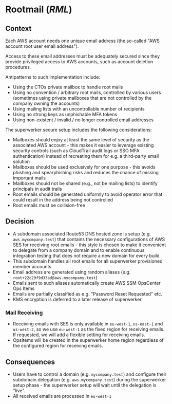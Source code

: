 # Rootmail (_RML_)

## Context

Each AWS account needs one unique email address (the so-called "AWS account root user email address").

Access to these email addresses must be adequately secured since they provide privileged access to AWS accounts, such as account deletion procedures.

Antipatterns to such implementation include:

- Using the CTOs private mailbox to handle root mails
- Using no convention / arbitrary root mails, controlled by various users (sometimes using private mailboxes that are not controlled by the company owning the accounts)
- Using mailing lists with an uncontrollable number of recipients
- Using no strong keys as unphishable MFA tokens
- Using non-existent / invalid / no longer controlled email addresses

The superwerker secure setup includes the following considerations:

- Mailboxes should enjoy at least the same level of security as the associated AWS account - this makes it easier to leverage existing security controls (such as CloudTrail audit logs or SSO MFA authentication) instead of recreating them for e.g. a third-party email solution
- Mailboxes should be used exclusively for one purpose - this avoids phishing and spearphishing risks and reduces the chance of missing important mails
- Mailboxes should not be shared (e.g., not be mailing lists) to identify principals in audit trails
- Root emails should be generated uniformly to avoid operator error that could result in the address being not controlled
- Root emails must be collision-free

## Decision

- A subdomain associated Route53 DNS hosted zone is setup (e.g. `aws.mycompany.test`) that contains the necessary configurations of AWS SES for receiving root emails - this style is chosen to make it convenient to delegate from a company domain and to enable continuous integration testing that does not require a new domain for every build
- This subdomain handles all root emails for all superwerker provisioned member accounts
- Email address are generated using random aliases (e.g. `root+22c29f9d33ad@aws.mycompany.test`)
- Emails sent to such aliases automatically create AWS SSM OpsCenter Ops Items
- Emails are partially classified as e.g. "Password Reset Requested" etc.
- KMS encryption is deferred to a later release of superwerker

### Mail Receiving

- Receiving emails with SES is only available in `eu-west-1`, `us-east-1` and `us-west-2`, so we use `eu-west-1` as the fixed region for receiving emails. If requested, we will add a flexible setting for receiving emails.
- OpsItems will be created in the superwerker home region regardless of the configured region for receiving emails.

## Consequences

- Users have to control a domain (e.g. `mycompany.test`) and configure their subdomain delegation (e.g. `aws.mycompany.test`) during the superwerker setup phase - the superwerker setup will wait until the delegation is "live".
- All received emails are processed in `eu-west-1`
